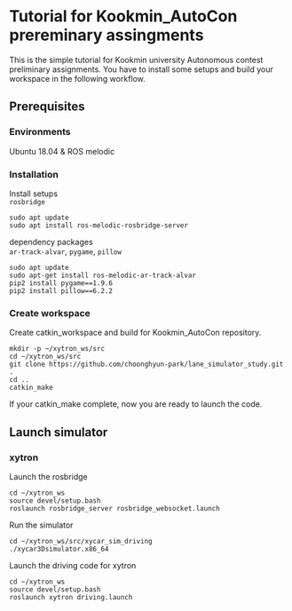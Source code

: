 # Tutorial for Kookmin_AutoCon prereminary assingments
This is the simple tutorial for Kookmin university Autonomous contest preliminary assignments. You have to install some setups and build your workspace in the following workflow.

## Prerequisites
### Environments
Ubuntu 18.04 & ROS melodic

### Installation
Install setups\
`rosbridge`
```Terminal
sudo apt update
sudo apt install ros-melodic-rosbridge-server
```
dependency packages\
`ar-track-alvar`, `pygame`, `pillow`
```terminal
sudo apt update
sudo apt-get install ros-melodic-ar-track-alvar
pip2 install pygame==1.9.6
pip2 install pillow==6.2.2
```

### Create workspace
Create catkin_workspace and build for Kookmin_AutoCon repository.
```Terminal
mkdir -p ~/xytron_ws/src
cd ~/xytron_ws/src
git clone https://github.com/choonghyun-park/lane_simulator_study.git .
cd ..
catkin_make
```
If your catkin_make complete, now you are ready to launch the code.

## Launch simulator
### xytron
Launch the rosbridge
```terminal
cd ~/xytron_ws
source devel/setup.bash
roslaunch rosbridge_server rosbridge_websocket.launch
```
Run the simulator
```terminal
cd ~/xytron_ws/src/xycar_sim_driving
./xycar3Dsimulator.x86_64
```
Launch the driving code for xytron
```terminal
cd ~/xytron_ws
source devel/setup.bash
roslaunch xytron driving.launch
```



